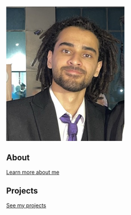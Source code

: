 
![My Picture](assets/images/pics/Boda.jpeg)

## About

[Learn more about me](about.md)

## Projects

[See my projects](projects.md)
